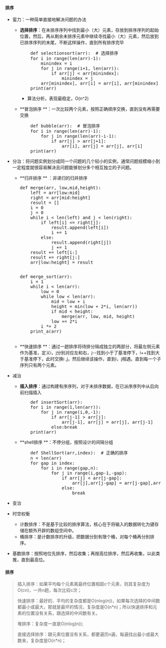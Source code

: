 #### 排序

* 蛮力：一种简单直接地解决问题的办法

  * **选择排序**：在未排序序列中找到最小（大）元素，存放到排序序列的起始位置，然后，再从剩余未排序元素中继续寻找最小（大）元素，然后放到已排序序列的末尾，不断这样操作，直到所有排序完毕

    <pre>
        def selectionsort(arr):  # 选择排序
        for i in range(len(arr)-1):
            minindex = i
            for j in range(i+1, len(arr)):
                if arr[j] < arr[minindex]:
                    minindex = j
            arr[minindex], arr[i] = arr[i], arr[minindex]
        print(arr)
    </pre>

    * 算法分析，表现最稳定，O(n^2)

  * **冒泡排序 **：一次比较两个元素，按照正确顺序交换，直到没有再需要交换

    <pre>
        def bubble(arr):  # 冒泡排序
        for i in range(len(arr)-1):
            for j in range(len(arr)-i-1):
                if arr[j] > arr[j+1]:
                    arr[i], arr[j] = arr[j], arr[i]
        print(arr)
    </pre>

* 分治：将问题实例划分成同一个问题的几个较小的实例，通常问题规模缩小到一定程度就很容易解决且问题能够划分多个相互独立的子问题。

  * **归并排序 ** ：非递归的归并排序

    <pre>
    def merge(arr, low,mid,height):
        left = arr[low:mid]
        right = arr[mid:height]
        result = []
        i = 0
        j = 0
        while i < len(left) and j < len(right):
            if left[i] <= right[j]:
                result.append(left[i])
                i += 1
            else:
                result.append(right[j])
                j += 1
        result += left[i:]
        result += right[j:]
        arr[low:height] = result
      </pre>

    <pre>
    def merge_sort(arr):
        i = 1
        while i < len(arr):
            low = 0
            while low < len(arr):
                mid = low + i
                height = min(low + 2*i, len(arr))
                if mid < height:
                    merge(arr, low, mid, height)
                low += 2*i
            i *= 2
        print_a(arr)
     </pre>

  * **快速排序 **：通过一趟排序将待排分隔成独立的两部分，将最左侧元素作为基准，定义i，j分别对应左和右，j--找到小于了基准停下，i++找到大于基准停下，此时交换i ,j，然后继续该操作，直到i，j相遇。直到每一个子序列只有两个元素。

    

* 减治

  * **插入排序**：通过构建有序序列，对于未排序数据，在已派序序列中从后向前扫描插入

    <pre>
        def insertSort(arr):
        for i in range(1,len(arr)):
            for j in range(i,0,-1):
                if arr[j-1] > arr[j]:
                    arr[j-1], arr[j] = arr[j], arr[j-1]
                else:break
        print(arr)
    </pre>

  * **shell排序 **：不停分组，按照设计的间隔分组

    <pre>
        def ShellSort(arr,index):  # 正确的排序
        n = len(arr)
        for gap in index:
            for i in range(gap,n):
                for j in range(i,gap-1,-gap):
                    if arr[j] < arr[j-gap]:
                        arr[j],arr[j-gap] = arr[j-gap],arr[j]
                    else:
                        break
    </pre>

* 变治

* 时空权衡

  * 计数排序：不是基于比较的排序算法，核心在于将输入的数据转化为键存储在额外开辟的数组空间中。
  * 桶排序：是计数排序的升级，把数据分到有限个桶，对每个桶再分别排序。

* 基数排序：按照地位先排序，然后收集；再按高位排序，然后再收集，以此类推，直到最高位。

#### 排序

> 插入排序：如果平均每个元素离最终位置相距c个元素，则其复杂度为O(cn)，一共n趟，每次比较c次；
>
> 快速排序：最好的、平均的复杂度都是O(nlog(n))，如果每次选择的中间数都最小或最大，那就是最坏的情况，复杂度是O(n*n)；所以快速排序和元素的位置没有关系，跟选择的中间数有关。
>
> 堆排序：复杂度一直是O(nlog(n));
>
> 直接选择排序：跟元素位置没有关系，都要遍历n遍，每遍找出最小或最大数来，复杂度是O(n*n)；